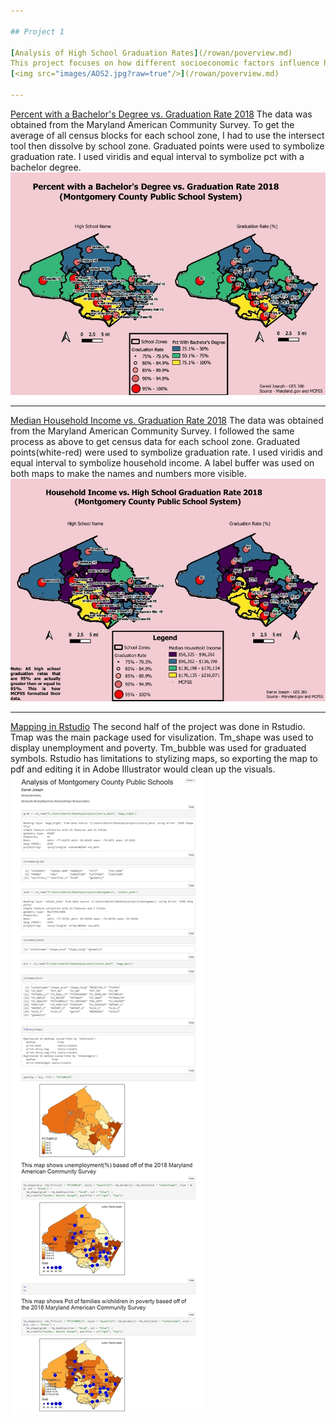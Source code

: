 ```yaml
---

## Project 1

[Analysis of High School Graduation Rates](/rowan/poverview.md) 
This project focuses on how different socioeconomic factors influence high school graduation rates. I specifically looked at the percent of people holding a bachelor's degree, household income, unemployment, and families with children in poverty. Montgomery County Public School System was the study area. 
[<img src="images/AOS2.jpg?raw=true"/>](/rowan/poverview.md)

---
```


[Percent with a Bachelor's Degree vs. Graduation Rate 2018](/rowan/bad.md) 
The data was obtained from the Maryland American Community Survey. To get the average of all census blocks for each school zone, I had to use the intersect tool then dissolve by school zone. Graduated points were used to symbolize graduation rate. I used viridis and equal interval to symbolize pct with a bachelor degree. 
[<img src="images/bad.jpg?raw=true"/>](/rowan/bad.md)

---
[Median Household Income vs. Graduation Rate 2018](rowan/mhhi.md)
The data was obtained from the Maryland American Community Survey. I followed the same process as above to get census data for each school zone. Graduated points(white-red) were used to symbolize graduation rate. I used viridis and equal interval to symbolize household income. A label buffer was used on both maps to make the names and numbers more visible.  
[<img src="images/mhhi2.jpg?raw=true"/>](rowan/mhhi.md)

---
[Mapping in Rstudio](rowan/rstudio)
The second half of the project was done in Rstudio. Tmap was the main package used for visulization. Tm_shape was used to display unemployment and poverty. Tm_bubble was used for graduated symbols. Rstudio has limitations to stylizing maps, so exporting the map to pdf and editing it in Adobe Illustrator would clean up the visuals. 
[<img src="images/rstudiop1.jpg?raw=true"/>](rowan/rstudio)

